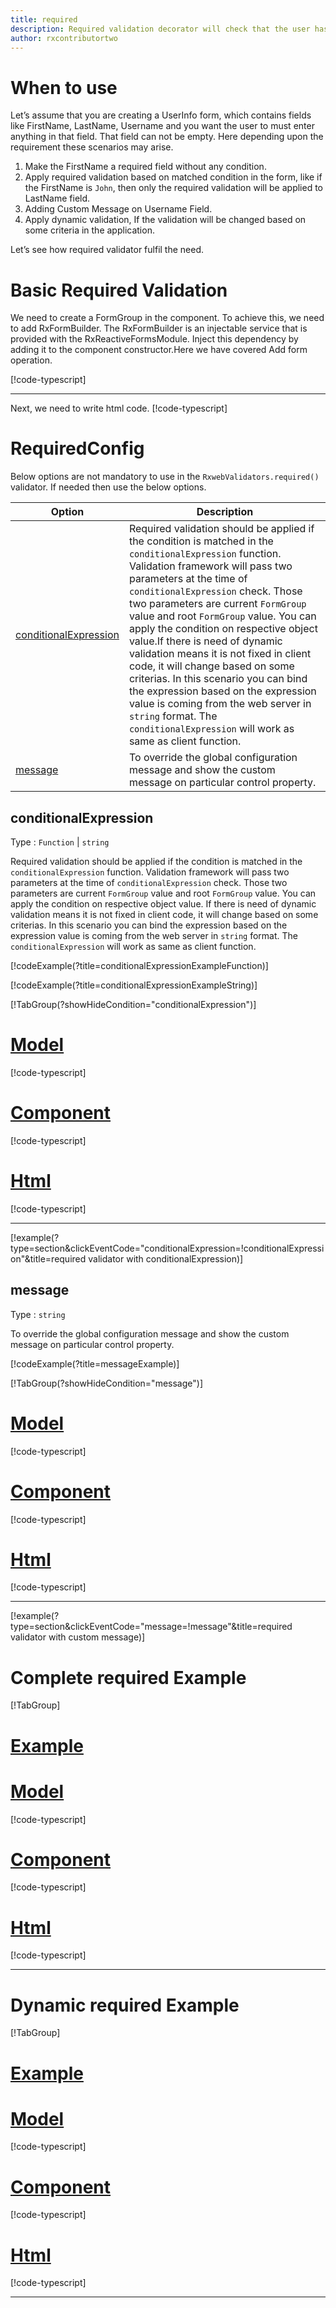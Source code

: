 ```yaml
---
title: required 
description: Required validation decorator will check that the user has entered the value in the property or not.
author: rxcontributortwo
---
```

# When to use
Let’s assume that you are creating a UserInfo form, which contains fields like FirstName, LastName, Username and you want the user to must enter anything in that field. That field can not be empty. Here depending upon the requirement these scenarios may arise.
1. Make the FirstName a required field without any condition.
2.	Apply required validation based on matched condition in the form, like if the FirstName is `John`, then only the required validation will be applied to LastName field.
3.	Adding Custom Message on Username Field.
4.	Apply dynamic validation, If the validation will be changed based on some criteria in the application.

Let’s see how required validator fulfil the need.

# Basic Required Validation
We need to create a FormGroup in the component. To achieve this, we need to add RxFormBuilder. The RxFormBuilder is an injectable service that is provided with the RxReactiveFormsModule. Inject this dependency by adding it to the component constructor.Here we have covered Add form operation. 

[!code-typescript[](\assets\examples\validators\required\add\required-add.component.ts)]
***

Next, we need to write html code.
[!code-typescript[](\assets\examples\validators\required\add\required-add.component.html)]

<app-required-add-validator></app-required-add-validator>
 
# RequiredConfig 
Below options are not mandatory to use in the `RxwebValidators.required()` validator. If needed then use the below options.

|Option | Description |
|--- | ---- |
|[conditionalExpression](#conditionalexpressions) | Required validation should be applied if the condition is matched in the `conditionalExpression` function. Validation framework will pass two parameters at the time of `conditionalExpression` check. Those two parameters are current `FormGroup` value and root `FormGroup` value. You can apply the condition on respective object value.If there is need of dynamic validation means it is not fixed in client code, it will change based on some criterias. In this scenario you can bind the expression based on the expression value is coming from the web server in `string` format. The `conditionalExpression` will work as same as client function. |
|[message](#message) | To override the global configuration message and show the custom message on particular control property. |

## conditionalExpression 
Type :  `Function`  |  `string` 

Required validation should be applied if the condition is matched in the `conditionalExpression` function. Validation framework will pass two parameters at the time of `conditionalExpression` check. Those two parameters are current `FormGroup` value and root `FormGroup` value. You can apply the condition on respective object value.
If there is need of dynamic validation means it is not fixed in client code, it will change based on some criterias. In this scenario you can bind the expression based on the expression value is coming from the web server in `string` format. The `conditionalExpression` will work as same as client function.

[!codeExample(?title=conditionalExpressionExampleFunction)]

[!codeExample(?title=conditionalExpressionExampleString)]

 [!TabGroup(?showHideCondition="conditionalExpression")]
# [Model](#tab\conditionalExpressionModel)
[!code-typescript[](\assets\examples\validators\required\conditionalExpression\user.model.ts)]
# [Component](#tab\conditionalExpressionComponent)
[!code-typescript[](\assets\examples\validators\required\conditionalExpression\required-conditional-expressions.component.ts)]
# [Html](#tab\conditionalExpressionHtml)
[!code-typescript[](\assets\examples\validators\required\conditionalExpression\required-conditional-expressions.component.html)]
***

[!example(?type=section&clickEventCode="conditionalExpression=!conditionalExpression"&title=required validator with conditionalExpression)]
<app-required-conditionalExpression-validator></app-required-conditionalExpression-validator>
 
## message 
Type :  `string` 

To override the global configuration message and show the custom message on particular control property.

[!codeExample(?title=messageExample)]

[!TabGroup(?showHideCondition="message")]
# [Model](#tab\messageModel)
[!code-typescript[](\assets\examples\validators\required\message\user.model.ts)]
# [Component](#tab\messageComponent)
[!code-typescript[](\assets\examples\validators\required\message\required-message.component.ts)]
# [Html](#tab\messageHtml)
[!code-typescript[](\assets\examples\validators\required\message\required-message.component.html)]
***

[!example(?type=section&clickEventCode="message=!message"&title=required validator with custom message)]
<app-required-message-validator></app-required-message-validator>

# Complete required Example
[!TabGroup]
# [Example](#tab\completeExample)
<app-required-complete-validator></app-required-complete-validator>
# [Model](#tab\completeModel)
[!code-typescript[](\assets\examples\validators\required\complete\user.model.ts)]
# [Component](#tab\completeComponent)
[!code-typescript[](\assets\examples\validators\required\complete\required-complete.component.ts)]
# [Html](#tab\completeHtml)
[!code-typescript[](\assets\examples\validators\required\complete\required-complete.component.html)]
***

# Dynamic required Example
[!TabGroup]
# [Example](#tab\dynamicExample)
<app-required-dynamic-validator></app-required-dynamic-validator>
# [Model](#tab\dynamicModel)
[!code-typescript[](\assets\examples\validators\required\dynamic\user.model.ts)]
# [Component](#tab\dynamicComponent)
[!code-typescript[](\assets\examples\validators\required\dynamic\required-dynamic.component.ts)]
# [Html](#tab\dynamicHtml)
[!code-typescript[](\assets\examples\validators\required\dynamic\required-dynamic.component.html)]
***